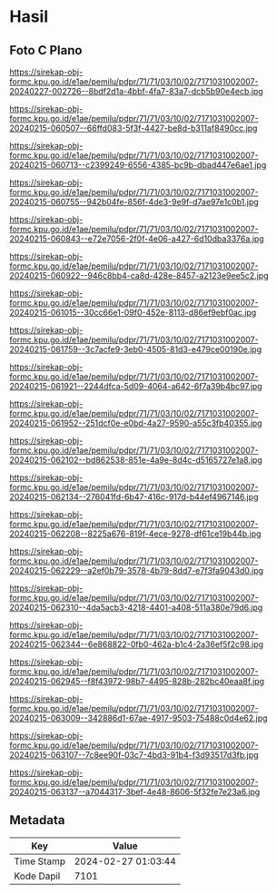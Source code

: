 # Hasil

## Foto C Plano

https://sirekap-obj-formc.kpu.go.id/e1ae/pemilu/pdpr/71/71/03/10/02/7171031002007-20240227-002726--8bdf2d1a-4bbf-4fa7-83a7-dcb5b90e4ecb.jpg

https://sirekap-obj-formc.kpu.go.id/e1ae/pemilu/pdpr/71/71/03/10/02/7171031002007-20240215-060507--66ffd083-5f3f-4427-be8d-b311af8490cc.jpg

https://sirekap-obj-formc.kpu.go.id/e1ae/pemilu/pdpr/71/71/03/10/02/7171031002007-20240215-060713--c2399249-6556-4385-bc9b-dbad447e6ae1.jpg

https://sirekap-obj-formc.kpu.go.id/e1ae/pemilu/pdpr/71/71/03/10/02/7171031002007-20240215-060755--942b04fe-856f-4de3-9e9f-d7ae97e1c0b1.jpg

https://sirekap-obj-formc.kpu.go.id/e1ae/pemilu/pdpr/71/71/03/10/02/7171031002007-20240215-060843--e72e7056-2f0f-4e06-a427-6d10dba3376a.jpg

https://sirekap-obj-formc.kpu.go.id/e1ae/pemilu/pdpr/71/71/03/10/02/7171031002007-20240215-060922--946c8bb4-ca8d-428e-8457-a2123e9ee5c2.jpg

https://sirekap-obj-formc.kpu.go.id/e1ae/pemilu/pdpr/71/71/03/10/02/7171031002007-20240215-061015--30cc66e1-09f0-452e-8113-d86ef9ebf0ac.jpg

https://sirekap-obj-formc.kpu.go.id/e1ae/pemilu/pdpr/71/71/03/10/02/7171031002007-20240215-061759--3c7acfe9-3eb0-4505-81d3-e479ce00190e.jpg

https://sirekap-obj-formc.kpu.go.id/e1ae/pemilu/pdpr/71/71/03/10/02/7171031002007-20240215-061921--2244dfca-5d09-4064-a642-6f7a39b4bc97.jpg

https://sirekap-obj-formc.kpu.go.id/e1ae/pemilu/pdpr/71/71/03/10/02/7171031002007-20240215-061952--251dcf0e-e0bd-4a27-9590-a55c3fb40355.jpg

https://sirekap-obj-formc.kpu.go.id/e1ae/pemilu/pdpr/71/71/03/10/02/7171031002007-20240215-062102--bd862538-851e-4a9e-8d4c-d5165727e1a8.jpg

https://sirekap-obj-formc.kpu.go.id/e1ae/pemilu/pdpr/71/71/03/10/02/7171031002007-20240215-062134--276041fd-6b47-416c-917d-b44ef4967146.jpg

https://sirekap-obj-formc.kpu.go.id/e1ae/pemilu/pdpr/71/71/03/10/02/7171031002007-20240215-062208--8225a676-819f-4ece-9278-df61ce19b44b.jpg

https://sirekap-obj-formc.kpu.go.id/e1ae/pemilu/pdpr/71/71/03/10/02/7171031002007-20240215-062229--a2ef0b79-3578-4b79-8dd7-e7f3fa9043d0.jpg

https://sirekap-obj-formc.kpu.go.id/e1ae/pemilu/pdpr/71/71/03/10/02/7171031002007-20240215-062310--4da5acb3-4218-4401-a408-511a380e79d6.jpg

https://sirekap-obj-formc.kpu.go.id/e1ae/pemilu/pdpr/71/71/03/10/02/7171031002007-20240215-062344--6e868822-0fb0-462a-b1c4-2a36ef5f2c98.jpg

https://sirekap-obj-formc.kpu.go.id/e1ae/pemilu/pdpr/71/71/03/10/02/7171031002007-20240215-062945--f8f43972-98b7-4495-828b-282bc40eaa8f.jpg

https://sirekap-obj-formc.kpu.go.id/e1ae/pemilu/pdpr/71/71/03/10/02/7171031002007-20240215-063009--342886d1-67ae-4917-9503-75488c0d4e62.jpg

https://sirekap-obj-formc.kpu.go.id/e1ae/pemilu/pdpr/71/71/03/10/02/7171031002007-20240215-063107--7c8ee90f-03c7-4bd3-91b4-f3d93517d3fb.jpg

https://sirekap-obj-formc.kpu.go.id/e1ae/pemilu/pdpr/71/71/03/10/02/7171031002007-20240215-063137--a7044317-3bef-4e48-8606-5f32fe7e23a6.jpg


## Metadata

| Key        | Value               |
| ---------- | ------------------- |
| Time Stamp | 2024-02-27 01:03:44 |
| Kode Dapil | 7101                |



